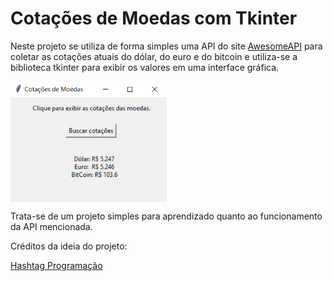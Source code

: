 # Cotações de Moedas com Tkinter

Neste projeto se utiliza de forma simples uma API do site 
[AwesomeAPI](https://docs.awesomeapi.com.br/api-de-moedas)
para coletar as cotações atuais do dólar, do euro e do bitcoin
e utiliza-se a biblioteca tkinter para exibir os valores em
uma interface gráfica.

<img src="images/tkinter1.png" width="250px" align="center"/>

Trata-se de um projeto simples para aprendizado quanto ao
funcionamento da API mencionada.

Créditos da ideia do projeto: 

[Hashtag Programação](https://www.youtube.com/watch?v=AiBC01p58oI&t=103s&ab_channel=HashtagPrograma%C3%A7%C3%A3o)
